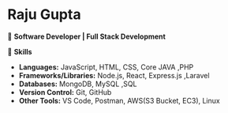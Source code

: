 # Raju Gupta

🚀 **Software Developer | Full Stack Development**

💼 **Skills**

- **Languages:** JavaScript, HTML, CSS, Core JAVA ,PHP
- **Frameworks/Libraries:** Node.js, React, Express.js ,Laravel
- **Databases:** MongoDB, MySQL ,SQL
- **Version Control:** Git, GitHub
- **Other Tools:** VS Code, Postman, AWS(S3 Bucket, EC3), Linux 
